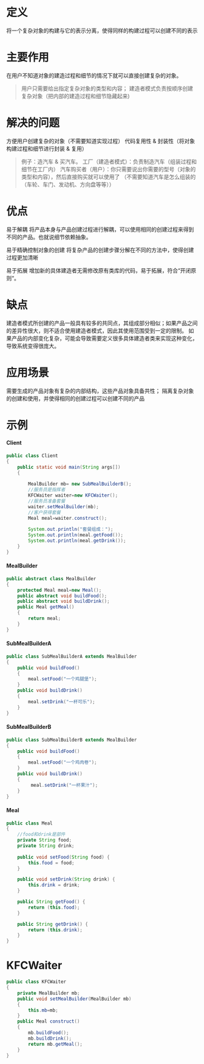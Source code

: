 # 定义
将一个复杂对象的构建与它的表示分离，使得同样的构建过程可以创建不同的表示

# 主要作用
在用户不知道对象的建造过程和细节的情况下就可以直接创建复杂的对象。

> 用户只需要给出指定复杂对象的类型和内容；
建造者模式负责按顺序创建复杂对象（把内部的建造过程和细节隐藏起来)

# 解决的问题
方便用户创建复杂的对象（不需要知道实现过程）
代码复用性 & 封装性（将对象构建过程和细节进行封装 & 复用）
> 例子：造汽车 & 买汽车。
工厂（建造者模式）：负责制造汽车（组装过程和细节在工厂内）
汽车购买者（用户）：你只需要说出你需要的型号（对象的类型和内容），然后直接购买就可以使用了
（不需要知道汽车是怎么组装的（车轮、车门、发动机、方向盘等等））

# 优点
易于解耦
将产品本身与产品创建过程进行解耦，可以使用相同的创建过程来得到不同的产品。也就说细节依赖抽象。

易于精确控制对象的创建
将复杂产品的创建步骤分解在不同的方法中，使得创建过程更加清晰

易于拓展
增加新的具体建造者无需修改原有类库的代码，易于拓展，符合“开闭原则“。

# 缺点
建造者模式所创建的产品一般具有较多的共同点，其组成部分相似；如果产品之间的差异性很大，则不适合使用建造者模式，因此其使用范围受到一定的限制。
如果产品的内部变化复杂，可能会导致需要定义很多具体建造者类来实现这种变化，导致系统变得很庞大。

# 应用场景
需要生成的产品对象有复杂的内部结构，这些产品对象具备共性；
隔离复杂对象的创建和使用，并使得相同的创建过程可以创建不同的产品

# 示例

#### Client
```java
public class Client
{
	public static void main(String args[])
	{
	    
	    MealBuilder mb= new SubMealBuilderB();
		//服务员是指挥者
		KFCWaiter waiter=new KFCWaiter();
	    //服务员准备套餐
	    waiter.setMealBuilder(mb);
	    //客户获得套餐
	    Meal meal=waiter.construct();
        
        System.out.println("套餐组成：");
        System.out.println(meal.getFood());
        System.out.println(meal.getDrink());
	}
}
```

#### MealBuilder
```java
public abstract class MealBuilder
{
	protected Meal meal=new Meal();
	public abstract void buildFood();
	public abstract void buildDrink();
	public Meal getMeal()
	{
		return meal;
	}
}
```

#### SubMealBuilderA
```java
public class SubMealBuilderA extends MealBuilder
{
	public void buildFood()
	{
		meal.setFood("一个鸡腿堡");
	}
	public void buildDrink()
	{
	    meal.setDrink("一杯可乐");
	}
}
```

#### SubMealBuilderB
```java
public class SubMealBuilderB extends MealBuilder
{
	public void buildFood()
	{
		meal.setFood("一个鸡肉卷");
	}
	public void buildDrink()
	{
		 meal.setDrink("一杯果汁");
	}
}
```

#### Meal
```java
public class Meal
{
	//food和drink是部件
	private String food;
	private String drink;
	
	public void setFood(String food) {
		this.food = food; 
	}

	public void setDrink(String drink) {
		this.drink = drink; 
	}

	public String getFood() {
		return (this.food); 
	}

	public String getDrink() {
		return (this.drink); 
	}
}
```
# KFCWaiter
```java
public class KFCWaiter
{
	private MealBuilder mb;
	public void setMealBuilder(MealBuilder mb)
	{
		this.mb=mb;
	}
	public Meal construct()
	{
		mb.buildFood();
		mb.buildDrink();
		return mb.getMeal();
	}
}
```




























